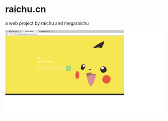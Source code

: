 # raichu.cn
a web project by raichu and megaraichu 

![Alt text](https://github.com/qianhaoq/raichu.cn/raw/master/img/screen.png)